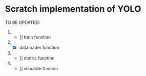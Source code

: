 # Scratch implementation of YOLO
TO BE UPDATED:
1. - [] train function
2. - [x] dataloader function 
3. - [] metric function 
4. - [] visualize funcion
